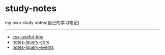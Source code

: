 # study-notes
my own study notes(自己的学习笔记)
***
- [css-useful-tips](https://github.com/buuug7/blob/master/study-notes#css-useful-tips.md)
- [notes-jquery-core](https://github.com/buuug7/blob/master/study-notes#notes-jquery.md)
- [notes-jquery-events](https://github.com/buuug7/blob/master/study-notes#notes-jquery.md)

